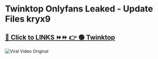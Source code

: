 
 # Twinktop Onlyfans Leaked - Update Files kryx9

## <h2><a href="https://clipsfans.com/Twinktop&ref=git">🔗 Click to LINKS ⏩⏩ 👉 🟢 Twinktop </a></h2>

<a href="https://clipsfans.com/Twinktop&ref=git" rel="nofollow" data-target="animated-image.originalLink"><img src="https://i.ibb.co.com/xMMVF88/686577567.gif" alt="Viral Video Original" style="max-width: 100%; display: inline-block;" data-target="animated-image.originalImage"></a>

